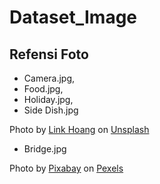 # Dataset_Image
## Refensi Foto
- Camera.jpg,
- Food.jpg,
- Holiday.jpg,
- Side Dish.jpg

Photo by <a href="https://unsplash.com/@linkhoang?utm_source=unsplash&utm_medium=referral&utm_content=creditCopyText">Link Hoang</a> on <a href="https://unsplash.com">Unsplash</a>

- Bridge.jpg

Photo by <a href="https://www.pexels.com/id-id/@pixabay/">Pixabay</a> on <a href="https://www.pexels.com/id-id/">Pexels</a>
